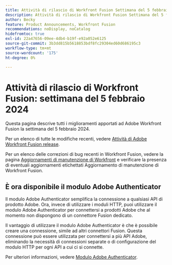 ```yaml
---
title: Attività di rilascio di Workfront Fusion Settimana del 5 febbraio 2024
description: Attività di rilascio di Workfront Fusion Settimana del 5 febbraio 2024
author: Becky
feature: Product Announcements, Workfront Fusion
recommendations: noDisplay, noCatalog
hidefromtoc: true
exl-id: 22a47656-09ee-4db4-b19f-e92a052e6125
source-git-commit: 3b3dd815b5618853bdf8fc29304ed60d686195c3
workflow-type: tm+mt
source-wordcount: '175'
ht-degree: 0%

---
```


# Attività di rilascio di Workfront Fusion: settimana del 5 febbraio 2024

Questa pagina descrive tutti i miglioramenti apportati ad Adobe Workfront Fusion la settimana del 5 febbraio 2024.

Per un elenco di tutte le modifiche recenti, vedere [Attività di Adobe Workfront Fusion release](../../../product-announcements/product-releases/fusion-release-activity/fusion-release-activity.md).

Per un elenco delle correzioni di bug recenti in Workfront Fusion, vedere la pagina [Aggiornamenti di manutenzione di Workfront](https://experienceleague.adobe.com/docs/workfront-known-issues/releases/current-updates.html) e verificare la presenza di eventuali aggiornamenti etichettati Aggiornamento di manutenzione di Workfront Fusion.

## È ora disponibile il modulo Adobe Authenticator

Il modulo Adobe Authenticator semplifica la connessione a qualsiasi API di prodotto Adobe. Ora, invece di utilizzare i moduli HTTP, puoi utilizzare il modulo Adobe Authenticator per connettersi a prodotti Adobe che al momento non dispongono di un connettore Fusion dedicato.

Il vantaggio di utilizzare il modulo Adobe Authenticator è che è possibile creare una connessione, simile ad altri connettori Fusion. Questa connessione può essere utilizzata per connettersi a più API Adobe, eliminando la necessità di connessioni separate o di configurazione del modulo HTTP per ogni API a cui ci si connette.

Per ulteriori informazioni, vedere [Modulo Adobe Authenticator](/help/quicksilver/workfront-fusion/apps-and-their-modules/adobe-authenticator-modules.md).
